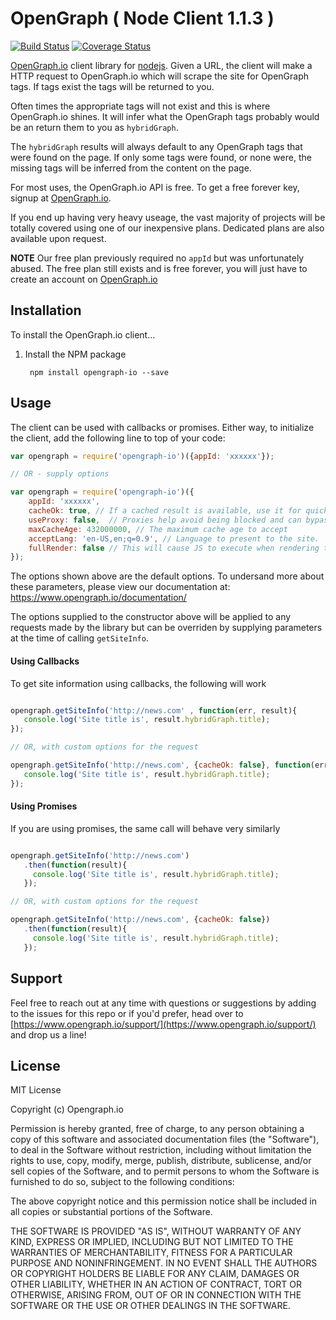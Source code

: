 # OpenGraph ( Node Client 1.1.3 )

[![Build Status](https://travis-ci.org/primeobsession/opengraph-io.svg?branch=master)](https://travis-ci.org/primeobsession/opengraph-io)
[![Coverage Status](https://coveralls.io/repos/github/primeobsession/opengraph-io/badge.svg)](https://coveralls.io/github/primeobsession/opengraph-io)

[OpenGraph.io](https://www.opengraph.io/) client library for [nodejs](http://nodejs.org/).   Given a URL, the client 
will make a HTTP request to OpenGraph.io which will scrape the site for OpenGraph tags.  If tags exist the tags will
be returned to you.  

Often times the appropriate tags will not exist and this is where OpenGraph.io shines.  It will
infer what the OpenGraph tags probably would be an return them to you as ```hybridGraph```.  

The ```hybridGraph``` results will always default to any OpenGraph tags that were found on the page.  If only some tags
were found, or none were, the missing tags will be inferred from the content on the page. 

For most uses, the OpenGraph.io API is free. To get a free forever key, signup at [OpenGraph.io](https://www.opengraph.io/).  

If you end up having very heavy useage, the vast majority of projects will
be totally covered using one of our inexpensive plans.  Dedicated plans are also available upon request.

**NOTE** Our free plan previously required no `appId` but was unfortunately abused.  The free plan still exists and is free forever, you will just have to create an account on [OpenGraph.io](https://www.opengraph.io/) 

## Installation

To install the OpenGraph.io client...

1. Install the NPM package

        npm install opengraph-io --save
        

## Usage

The client can be used with callbacks or promises.  Either way, to initialize the client, add the following line to top
of your code:

```js
var opengraph = require('opengraph-io')({appId: 'xxxxxx'});

// OR - supply options

var opengraph = require('opengraph-io')({
    appId: 'xxxxxx', 
    cacheOk: true, // If a cached result is available, use it for quickness
    useProxy: false,  // Proxies help avoid being blocked and can bypass capchas
    maxCacheAge: 432000000, // The maximum cache age to accept
    acceptLang: 'en-US,en;q=0.9', // Language to present to the site. 
    fullRender: false // This will cause JS to execute when rendering to deal with JS dependant sites
});


```
The options shown above are the default options.  To undersand more about these parameters, please view our documentation at: https://www.opengraph.io/documentation/ 

The options supplied to the constructor above will be applied to any requests made by the library but can be overriden 
by supplying parameters at the time of calling ``getSiteInfo``.
        
#### Using Callbacks
To get site information using callbacks, the following will work

```js

opengraph.getSiteInfo('http://news.com' , function(err, result){
   console.log('Site title is', result.hybridGraph.title);
});

// OR, with custom options for the request

opengraph.getSiteInfo('http://news.com', {cacheOk: false}, function(err, result){
   console.log('Site title is', result.hybridGraph.title);
});

```

#### Using Promises
If you are using promises, the same call will behave very similarly
 
 ```js

opengraph.getSiteInfo('http://news.com')
    .then(function(result){
      console.log('Site title is', result.hybridGraph.title);
    });

// OR, with custom options for the request

opengraph.getSiteInfo('http://news.com', {cacheOk: false})
    .then(function(result){
      console.log('Site title is', result.hybridGraph.title);
    });

```

## Support

Feel free to reach out at any time with questions or suggestions by adding to the issues for this repo or if you'd 
prefer, head over to [https://www.opengraph.io/support/](https://www.opengraph.io/support/) and drop us a line!

## License

MIT License

Copyright (c)  Opengraph.io

Permission is hereby granted, free of charge, to any person obtaining a copy
of this software and associated documentation files (the "Software"), to deal
in the Software without restriction, including without limitation the rights
to use, copy, modify, merge, publish, distribute, sublicense, and/or sell
copies of the Software, and to permit persons to whom the Software is
furnished to do so, subject to the following conditions:

The above copyright notice and this permission notice shall be included in all
copies or substantial portions of the Software.

THE SOFTWARE IS PROVIDED "AS IS", WITHOUT WARRANTY OF ANY KIND, EXPRESS OR
IMPLIED, INCLUDING BUT NOT LIMITED TO THE WARRANTIES OF MERCHANTABILITY,
FITNESS FOR A PARTICULAR PURPOSE AND NONINFRINGEMENT. IN NO EVENT SHALL THE
AUTHORS OR COPYRIGHT HOLDERS BE LIABLE FOR ANY CLAIM, DAMAGES OR OTHER
LIABILITY, WHETHER IN AN ACTION OF CONTRACT, TORT OR OTHERWISE, ARISING FROM,
OUT OF OR IN CONNECTION WITH THE SOFTWARE OR THE USE OR OTHER DEALINGS IN THE
SOFTWARE.
